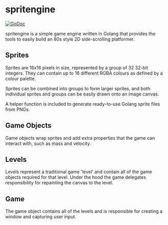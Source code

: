 # spritengine

[![GoDoc](https://godoc.org/github.com/D-L-M/spritengine?status.svg)](https://godoc.org/github.com/D-L-M/spritengine)

spritengine is a simple game engine written in Golang that provides the tools to easily build an 80s style 2D side-scrolling platformer.

## Sprites

Sprites are 16x16 pixels in size, represented by a group of 32 32-bit integers. They can contain up to 16 different RGBA colours as defined by a colour palette.

Sprites can be combined into groups to form larger sprites, and both individual sprites and groups can be easily drawn onto an image canvas.

A helper function is included to generate ready-to-use Golang sprite files from PNGs.

## Game Objects

Game objects wrap sprites and add extra properties that the game can interact with, such as mass and velocity.

## Levels

Levels represent a traditional game 'level' and contain all of the game objects required for that level. Under the hood the game delegates responsibility for repainting the canvas to the level.

## Game

The game object contains all of the levels and is responsible for creating a window and capturing user input.